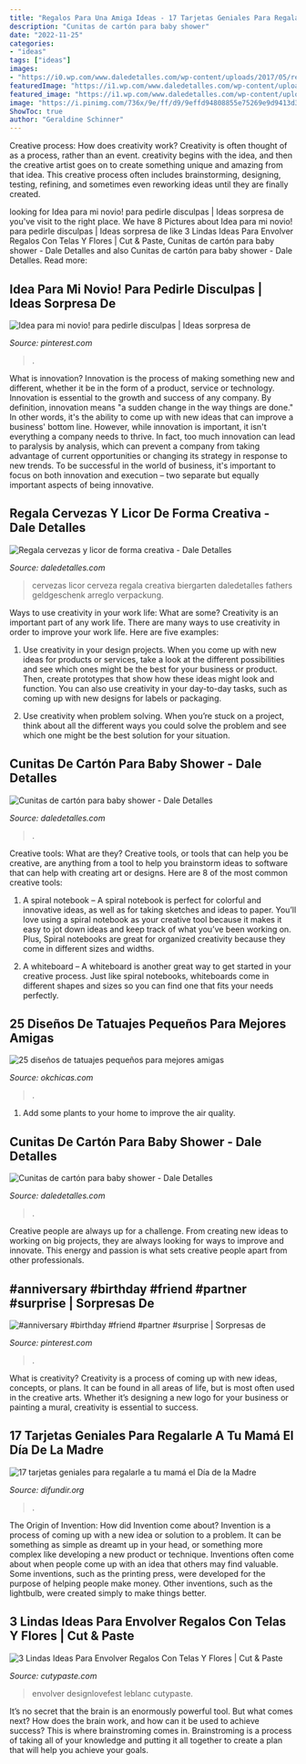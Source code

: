 ```yaml
---
title: "Regalos Para Una Amiga Ideas - 17 Tarjetas Geniales Para Regalarle A Tu Mamá El Día De La Madre"
description: "Cunitas de cartón para baby shower"
date: "2022-11-25"
categories:
- "ideas"
tags: ["ideas"]
images:
- "https://i0.wp.com/www.daledetalles.com/wp-content/uploads/2017/05/regala-cervezas-y-licor-de-forma-creativa11.jpg?resize=564%2C752"
featuredImage: "https://i1.wp.com/www.daledetalles.com/wp-content/uploads/2017/03/cunitas-de-carton-para-baby-shower3.jpg"
featured_image: "https://i1.wp.com/www.daledetalles.com/wp-content/uploads/2017/03/cunitas-de-carton-para-baby-shower16.jpg"
image: "https://i.pinimg.com/736x/9e/ff/d9/9effd94808855e75269e9d9413d31795--birthday-gifts-birthday-ideas.jpg"
ShowToc: true
author: "Geraldine Schinner"
---
```



Creative process: How does creativity work?
Creativity is often thought of as a process, rather than an event. creativity begins with the idea, and then the creative artist goes on to create something unique and amazing from that idea. This creative process often includes brainstorming, designing, testing, refining, and sometimes even reworking ideas until they are finally created.

	

		
looking for Idea para mi novio! para pedirle disculpas | Ideas sorpresa de you've visit to the right place. We have 8 Pictures about Idea para mi novio! para pedirle disculpas | Ideas sorpresa de like 3 Lindas Ideas Para Envolver Regalos Con Telas Y Flores | Cut &amp; Paste, Cunitas de cartón para baby shower - Dale Detalles and also Cunitas de cartón para baby shower - Dale Detalles. Read more:
		
    
## Idea Para Mi Novio! Para Pedirle Disculpas | Ideas Sorpresa De

<img loading=lazy src="https://i.pinimg.com/736x/9e/ff/d9/9effd94808855e75269e9d9413d31795--birthday-gifts-birthday-ideas.jpg" onerror="this.onerror=null;this.src='https://tse4.mm.bing.net/th?id=OIP.s9hijCQ5xSGgBjDgLz8GqwHaLH&amp;pid=15.1';" alt="Idea para mi novio! para pedirle disculpas | Ideas sorpresa de">

_Source: pinterest.com_

>. 

	

What is innovation?
Innovation is the process of making something new and different, whether it be in the form of a product, service or technology. Innovation is essential to the growth and success of any company. By definition, innovation means "a sudden change in the way things are done." In other words, it's the ability to come up with new ideas that can improve a business' bottom line.
However, while innovation is important, it isn't everything a company needs to thrive. In fact, too much innovation can lead to paralysis by analysis, which can prevent a company from taking advantage of current opportunities or changing its strategy in response to new trends. To be successful in the world of business, it's important to focus on both innovation and execution – two separate but equally important aspects of being innovative.

    
## Regala Cervezas Y Licor De Forma Creativa - Dale Detalles

<img loading=lazy src="https://i0.wp.com/www.daledetalles.com/wp-content/uploads/2017/05/regala-cervezas-y-licor-de-forma-creativa11.jpg?resize=564%2C752" onerror="this.onerror=null;this.src='https://tse2.mm.bing.net/th?id=OIP.cQPI-4DAZJw5xwcqliN6VQHaJ4&amp;pid=15.1';" alt="Regala cervezas y licor de forma creativa - Dale Detalles">

_Source: daledetalles.com_

>cervezas licor cerveza regala creativa biergarten daledetalles fathers geldgeschenk arreglo verpackung. 

	

Ways to use creativity in your work life: What are some?
Creativity is an important part of any work life. There are many ways to use creativity in order to improve your work life. Here are five examples: 
1. Use creativity in your design projects. When you come up with new ideas for products or services, take a look at the different possibilities and see which ones might be the best for your business or product. Then, create prototypes that show how these ideas might look and function. You can also use creativity in your day-to-day tasks, such as coming up with new designs for labels or packaging. 

2. Use creativity when problem solving. When you’re stuck on a project, think about all the different ways you could solve the problem and see which one might be the best solution for your situation.

    
## Cunitas De Cartón Para Baby Shower - Dale Detalles

<img loading=lazy src="https://i1.wp.com/www.daledetalles.com/wp-content/uploads/2017/03/cunitas-de-carton-para-baby-shower3.jpg" onerror="this.onerror=null;this.src='https://tse3.mm.bing.net/th?id=OIP.EcA4sjjGrZNaYdl6t8tUnwHaJ4&amp;pid=15.1';" alt="Cunitas de cartón para baby shower - Dale Detalles">

_Source: daledetalles.com_

>. 

	

Creative tools: What are they?
Creative tools, or tools that can help you be creative, are anything from a tool to help you brainstorm ideas to software that can help with creating art or designs. Here are 8 of the most common creative tools:
1. A spiral notebook – A spiral notebook is perfect for colorful and innovative ideas, as well as for taking sketches and ideas to paper. You’ll love using a spiral notebook as your creative tool because it makes it easy to jot down ideas and keep track of what you’ve been working on. Plus, Spiral notebooks are great for organized creativity because they come in different sizes and widths.

2. A whiteboard – A whiteboard is another great way to get started in your creative process. Just like spiral notebooks, whiteboards come in different shapes and sizes so you can find one that fits your needs perfectly.

    
## 25 Diseños De Tatuajes Pequeños Para Mejores Amigas

<img loading=lazy src="https://www.okchicas.com/wp-content/uploads/2016/01/33-tatuajes-sólo-para-mejores-amigas-10.jpg" onerror="this.onerror=null;this.src='https://tse4.mm.bing.net/th?id=OIP.4O5zc2uGSQSa0TpYs5QQCQAAAA&amp;pid=15.1';" alt="25 diseños de tatuajes pequeños para mejores amigas">

_Source: okchicas.com_

>. 

	

1. Add some plants to your home to improve the air quality.

    
## Cunitas De Cartón Para Baby Shower - Dale Detalles

<img loading=lazy src="https://i1.wp.com/www.daledetalles.com/wp-content/uploads/2017/03/cunitas-de-carton-para-baby-shower16.jpg" onerror="this.onerror=null;this.src='https://tse2.mm.bing.net/th?id=OIP.RIw89xHJfjnAkUxrI-pQqAAAAA&amp;pid=15.1';" alt="Cunitas de cartón para baby shower - Dale Detalles">

_Source: daledetalles.com_

>. 

	

Creative people are always up for a challenge. From creating new ideas to working on big projects, they are always looking for ways to improve and innovate. This energy and passion is what sets creative people apart from other professionals.

    
## #anniversary #birthday #friend #partner #surprise | Sorpresas De

<img loading=lazy src="https://i.pinimg.com/736x/64/72/d9/6472d9c175fd98bee70554a6e7b28275.jpg" onerror="this.onerror=null;this.src='https://tse4.mm.bing.net/th?id=OIP.-R4bWE8eCD2WiKY0FIzYewHaNl&amp;pid=15.1';" alt="#anniversary #birthday #friend #partner #surprise | Sorpresas de">

_Source: pinterest.com_

>. 

	

What is creativity?
Creativity is a process of coming up with new ideas, concepts, or plans. It can be found in all areas of life, but is most often used in the creative arts. Whether it’s designing a new logo for your business or painting a mural, creativity is essential to success.

    
## 17 Tarjetas Geniales Para Regalarle A Tu Mamá El Día De La Madre

<img loading=lazy src="https://difundir.org/wp-content/uploads/2015/04/m48.jpg" onerror="this.onerror=null;this.src='https://tse3.mm.bing.net/th?id=OIP.dDg-eVwO-SmAXM-B_0eN2AHaLL&amp;pid=15.1';" alt="17 tarjetas geniales para regalarle a tu mamá el Día de la Madre">

_Source: difundir.org_

>. 

	

The Origin of Invention: How did Invention come about?
Invention is a process of coming up with a new idea or solution to a problem. It can be something as simple as dreamt up in your head, or something more complex like developing a new product or technique. Inventions often come about when people come up with an idea that others may find valuable. Some inventions, such as the printing press, were developed for the purpose of helping people make money. Other inventions, such as the lightbulb, were created simply to make things better.

    
## 3 Lindas Ideas Para Envolver Regalos Con Telas Y Flores | Cut &amp; Paste

<img loading=lazy src="http://www.cutypaste.com/wp-content/uploads/2015/11/DSC_4770.jpg" onerror="this.onerror=null;this.src='https://tse4.mm.bing.net/th?id=OIP.mMYF4wivIY7Ro-l8h8QRrAHaLG&amp;pid=15.1';" alt="3 Lindas Ideas Para Envolver Regalos Con Telas Y Flores | Cut &amp; Paste">

_Source: cutypaste.com_

>envolver designlovefest leblanc cutypaste. 

	

It’s no secret that the brain is an enormously powerful tool. But what comes next? How does the brain work, and how can it be used to achieve success? This is where brainstroming comes in. Brainstroming is a process of taking all of your knowledge and putting it all together to create a plan that will help you achieve your goals.

